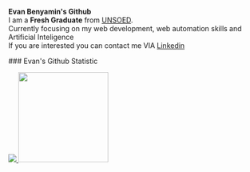 **Evan Benyamin's Github** <br>
I am a **Fresh Graduate** from [UNSOED](https://www.unsoed.ac.id/).<br>
Currently focusing on my web development, web automation skills and Artificial Inteligence<br>
If you are interested you can contact me VIA [Linkedin](https://www.linkedin.com/in/evan-benyamin)
</div>
### Evan's Github Statistic
<p align="left">
<a href="https://github.com/EvanBenyamin">
   <img src="https://github-readme-stats.vercel.app/api/top-langs/?username=EvanBenyamin&layout=donut-vertical&theme=merko"/>
  <img height="180em" src="https://github-readme-stats-eight-theta.vercel.app/api?username=EvanBenyamin&show_icons=true&theme=onedark&include_all_commits=true&count_private=true"/>
</a>
</p>
